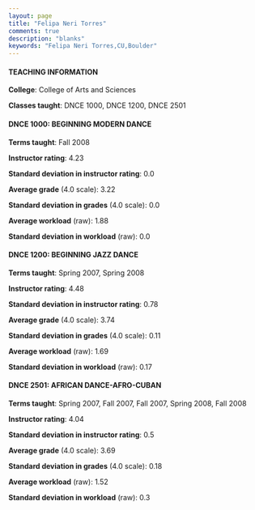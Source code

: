 ```yaml
---
layout: page
title: "Felipa Neri Torres" 
comments: true
description: "blanks"
keywords: "Felipa Neri Torres,CU,Boulder"
---
```

<head>
<script src="https://ajax.googleapis.com/ajax/libs/jquery/2.1.3/jquery.min.js"></script>
<script src="https://dl.dropboxusercontent.com/s/pc42nxpaw1ea4o9/highcharts.js?dl=0"></script>
<!-- <script src="../assets/js/highcharts.js"></script> -->
<style type="text/css">@font-face {
	font-family: "Bebas Neue";
	src: url(https://www.filehosting.org/file/details/544349/BebasNeue Regular.otf) format("opentype");
	}
	h1.Bebas { 
		font-family: "Bebas Neue", Verdana, Tahoma;
	}
</style>
</head>
	   
#### TEACHING INFORMATION

**College**: College of Arts and Sciences

**Classes taught**: DNCE 1000, DNCE 1200, DNCE 2501

#### DNCE 1000: BEGINNING MODERN DANCE

**Terms taught**: Fall 2008

**Instructor rating**: 4.23

**Standard deviation in instructor rating**: 0.0

**Average grade** (4.0 scale): 3.22

**Standard deviation in grades** (4.0 scale): 0.0

**Average workload** (raw): 1.88

**Standard deviation in workload** (raw): 0.0

#### DNCE 1200: BEGINNING JAZZ DANCE

**Terms taught**: Spring 2007, Spring 2008

**Instructor rating**: 4.48

**Standard deviation in instructor rating**: 0.78

**Average grade** (4.0 scale): 3.74

**Standard deviation in grades** (4.0 scale): 0.11

**Average workload** (raw): 1.69

**Standard deviation in workload** (raw): 0.17

#### DNCE 2501: AFRICAN DANCE-AFRO-CUBAN

**Terms taught**: Spring 2007, Fall 2007, Fall 2007, Spring 2008, Fall 2008

**Instructor rating**: 4.04

**Standard deviation in instructor rating**: 0.5

**Average grade** (4.0 scale): 3.69

**Standard deviation in grades** (4.0 scale): 0.18

**Average workload** (raw): 1.52

**Standard deviation in workload** (raw): 0.3

